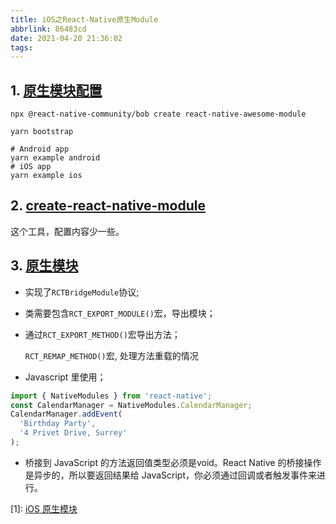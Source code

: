 ```yaml
---
title: iOS之React-Native原生Module
abbrlink: 86483cd
date: 2021-04-20 21:36:02
tags:
---
```

## 1. [原生模块配置](https://www.react-native.cn/docs/native-modules-setup)

```shell
npx @react-native-community/bob create react-native-awesome-module

yarn bootstrap

# Android app
yarn example android
# iOS app
yarn example ios
```

## 2. [create-react-native-module](https://github.com/brodybits/create-react-native-module)

这个工具，配置内容少一些。

## 3. [原生模块](https://www.react-native.cn/docs/native-modules-ios/)

* 实现了`RCTBridgeModule`协议;

* 类需要包含`RCT_EXPORT_MODULE()`宏，导出模块；

* 通过`RCT_EXPORT_METHOD()`宏导出方法；

    `RCT_REMAP_METHOD()`宏, 处理方法重载的情况

* Javascript 里使用；

```javascript
import { NativeModules } from 'react-native';
const CalendarManager = NativeModules.CalendarManager;
CalendarManager.addEvent(
  'Birthday Party',
  '4 Privet Drive, Surrey'
);
```

* 桥接到 JavaScript 的方法返回值类型必须是void。React Native 的桥接操作是异步的，所以要返回结果给 JavaScript，你必须通过回调或者触发事件来进行。

[1]: [iOS 原生模块](https://www.react-native.cn/docs/native-modules-ios)
